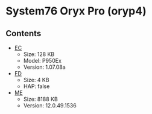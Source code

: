# System76 Oryx Pro (oryp4)

## Contents

- [EC](./ec.rom)
  - Size: 128 KB
  - Model: P950Ex
  - Version: 1.07.08a
- [FD](./fd.rom)
  - Size: 4 KB
  - HAP: false
- [ME](./me.rom)
  - Size: 8188 KB
  - Version: 12.0.49.1536
